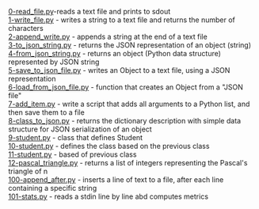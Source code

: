 [0-read_file.py](0-read_file.py)-reads a text file and prints to sdout<br/>
[1-write_file.py](/1-write_file.py) - writes a string to a text file and returns the number of characters<br/>
[2-append_write.py](/2-append_write.py) - appends a string at the end of a text file<br/>
[3-to_json_string.py](/3-to_json_string.py) - returns the JSON representation of an object (string)<br/>
[4-from_json_string.py](/4-from_json_string.py) - returns an object (Python data structure) represented by JSON string<br/>
[5-save_to_json_file.py](/5-save_to_json_file.py) - writes an Object to a text file, using a JSON representation<br/>
[6-load_from_json_file.py](/6-load_from_json_file.py) - function that creates an Object from a "JSON file"<br/>
[7-add_item.py](/7-add_item.py) - write a script that adds all arguments to a Python list, and then save them to a file<br/>
[8-class_to_json.py](/8-class_to_json.py) - returns the dictionary description with simple data structure for JSON serialization of an object<br/>
[9-student.py](/9-student.py) - class that defines Student<br/>
[10-student.py](/10-student.py) - defines the class based on the previous class<br/>
[11-student.py](/11-student.py) - based of previous class<br/>
[12-pascal_triangle.py](/12-pascal_triangle.py) - returns a list of integers representing the Pascal's triangle of n<br/>
[100-append_after.py](/100-append_after.py) - inserts a line of text to a file, after each line containing a specific string<br/>
[101-stats.py](/101-stats.py) - reads a stdin line by line abd computes metrics
